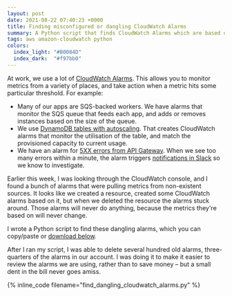 ```yaml
---
layout: post
date: 2021-08-22 07:40:23 +0000
title: Finding misconfigured or dangling CloudWatch Alarms
summary: A Python script that finds CloudWatch Alarms which are based on a now non-existent source.
tags: aws amazon-cloudwatch python
colors:
  index_light: "#B0084D"
  index_dark:  "#f97bb0"
---
```


At work, we use a lot of [CloudWatch Alarms][alarms].
This allows you to monitor metrics from a variety of places, and take action when a metric hits some particular threshold.
For example:

-   Many of our apps are SQS-backed workers.
    We have alarms that monitor the SQS queue that feeds each app, and adds or removes instances based on the size of the queue.
-   We use [DynamoDB tables with autoscaling][dynamodb].
    That creates CloudWatch alarms that monitor the utilisation of the table, and match the provisioned capacity to current usage.
-   We have an alarm for [5XX errors from API Gateway][gateway].
    When we see too many errors within a minute, the alarm triggers [notifications in Slack][slack_alarms] so we know to investigate.

Earlier this week, I was looking through the CloudWatch console, and I found a bunch of alarms that were pulling metrics from non-existent sources.
It looks like we created a resource, created some CloudWatch alarms based on it, but when we deleted the resource the alarms stuck around.
Those alarms will never do anything, because the metrics they're based on will never change.

I wrote a Python script to find these dangling alarms, which you can copy/paste or [download below](/files/2021/find_dangling_cloudwatch_alarms.py).

After I ran my script, I was able to delete several hundred old alarms, three-quarters of the alarms in our account.
I was doing it to make it easier to review the alarms we are using, rather than to save money – but a small dent in the bill never goes amiss.

{% inline_code filename="find_dangling_cloudwatch_alarms.py" %}

[alarms]: https://docs.aws.amazon.com/AmazonCloudWatch/latest/monitoring/AlarmThatSendsEmail.html
[dynamodb]: https://docs.aws.amazon.com/amazondynamodb/latest/developerguide/AutoScaling.html
[gateway]: https://docs.aws.amazon.com/apigateway/latest/developerguide/api-gateway-metrics-and-dimensions.html
[slack_alarms]: https://stacks.wellcomecollection.org/getting-helpful-cloudwatch-alarms-in-slack-ba98fcbe6d31
